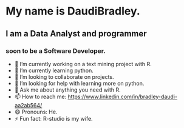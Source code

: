 
# My name is DaudiBradley.
## I am a Data Analyst and programmer
### soon to be a Software Developer.


- 🔭 I’m currently  working on  a text mining project with R.
- 🌱 I’m currently learning python. 
- 👯 I’m looking to collaborate on projects.
- 🤔 I’m looking for help with learning more on python.
- 💬 Ask me about anything you need with R. 
- 📫 How to reach me: https://www.linkedin.com/in/bradley-daudi-aa2ab564/
- 😄 Pronouns: He.
- ⚡ Fun fact: R-studio is my wife.

